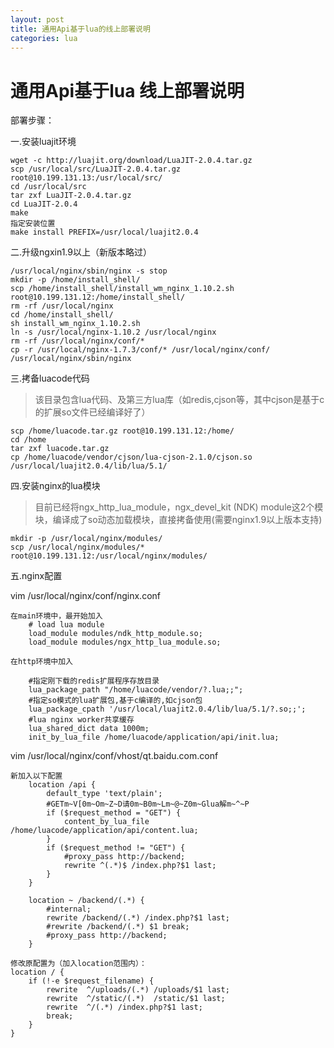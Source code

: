 ```yaml
---
layout: post
title: 通用Api基于lua的线上部署说明
categories: lua
---
```


# 通用Api基于lua 线上部署说明

部署步骤：

一.安装luajit环境
```
wget -c http://luajit.org/download/LuaJIT-2.0.4.tar.gz
scp /usr/local/src/LuaJIT-2.0.4.tar.gz root@10.199.131.13:/usr/local/src/
cd /usr/local/src
tar zxf LuaJIT-2.0.4.tar.gz
cd LuaJIT-2.0.4
make
指定安装位置
make install PREFIX=/usr/local/luajit2.0.4
```

二.升级ngxin1.9以上（新版本略过）
```
/usr/local/nginx/sbin/nginx -s stop
mkdir -p /home/install_shell/
scp /home/install_shell/install_wm_nginx_1.10.2.sh root@10.199.131.12:/home/install_shell/
rm -rf /usr/local/nginx
cd /home/install_shell/
sh install_wm_nginx_1.10.2.sh 
ln -s /usr/local/nginx-1.10.2 /usr/local/nginx
rm -rf /usr/local/nginx/conf/*
cp -r /usr/local/nginx-1.7.3/conf/* /usr/local/nginx/conf/
/usr/local/nginx/sbin/nginx
```

三.拷备luacode代码
> 该目录包含lua代码、及第三方lua库（如redis,cjson等，其中cjson是基于c的扩展so文件已经编译好了）
```
scp /home/luacode.tar.gz root@10.199.131.12:/home/
cd /home
tar zxf luacode.tar.gz
cp /home/luacode/vendor/cjson/lua-cjson-2.1.0/cjson.so /usr/local/luajit2.0.4/lib/lua/5.1/
```

四.安装nginx的lua模块
> 目前已经将ngx_http_lua_module，ngx_devel_kit (NDK) module这2个模块，编译成了so动态加载模块，直接拷备使用(需要nginx1.9以上版本支持)
```
mkdir -p /usr/local/nginx/modules/
scp /usr/local/nginx/modules/* root@10.199.131.12:/usr/local/nginx/modules/
```


五.nginx配置

vim /usr/local/nginx/conf/nginx.conf
```
在main环境中，最开始加入
	# load lua module
	load_module modules/ndk_http_module.so;
	load_module modules/ngx_http_lua_module.so;

在http环境中加入

	#指定刚下载的redis扩展程序存放目录
	lua_package_path "/home/luacode/vendor/?.lua;;";
	#指定so模式的lua扩展包,基于c编译的,如cjson包
	lua_package_cpath '/usr/local/luajit2.0.4/lib/lua/5.1/?.so;;';
	#lua nginx worker共享缓存
	lua_shared_dict data 1000m;
	init_by_lua_file /home/luacode/application/api/init.lua;
```

vim /usr/local/nginx/conf/vhost/qt.baidu.com.conf
```
新加入以下配置
    location /api {
        default_type 'text/plain';
        #GETm~V[0m~Om~Z~D请0m~B0m~Lm~@~Z0m~Glua解m~^~P
        if ($request_method = "GET") {
            content_by_lua_file /home/luacode/application/api/content.lua;
        }
        if ($request_method != "GET") {
            #proxy_pass http://backend;
            rewrite ^(.*)$ /index.php?$1 last;
        }
    }

    location ~ /backend/(.*) {
        #internal;
        rewrite /backend/(.*) /index.php?$1 last;
        #rewrite /backend/(.*) $1 break;
        #proxy_pass http://backend;
    }
	
修改原配置为（加入location范围内）：
location / {
    if (!-e $request_filename) {
        rewrite  ^/uploads/(.*) /uploads/$1 last;
        rewrite  ^/static/(.*)  /static/$1 last;
        rewrite  ^/(.*) /index.php?$1 last;
        break;
    }
}
```

